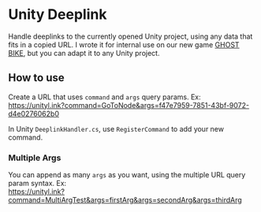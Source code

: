 # Unity Deeplink
Handle deeplinks to the currently opened Unity project, using any data that fits in a copied URL. I wrote it for internal use on our new game [GHOST BIKE](https://www.messhof.com/ghostbike), but you can adapt it to any Unity project.

## How to use
Create a URL that uses `command` and `args` query params. Ex:  
https://unityl.ink?command=GoToNode&args=f47e7959-7851-43bf-9072-d4e0276062b0

In Unity `DeeplinkHandler.cs`, use `RegisterCommand` to add your new command.

### Multiple Args
You can append as many `args` as you want, using the multiple URL query param syntax. Ex:  
https://unityl.ink?command=MultiArgTest&args=firstArg&args=secondArg&args=thirdArg
